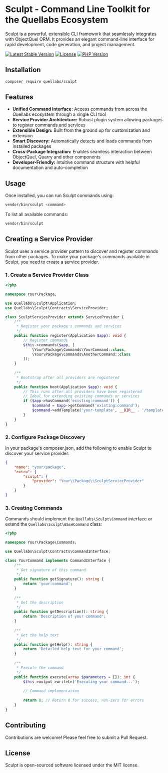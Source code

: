 # Sculpt - Command Line Toolkit for the Quellabs Ecosystem

Sculpt is a powerful, extensible CLI framework that seamlessly integrates with ObjectQuel ORM. It provides an elegant command-line interface for rapid development, code generation, and project management.

[![Latest Stable Version](https://img.shields.io/packagist/v/quellabs/sculpt.svg)](https://packagist.org/packages/quellabs/sculpt)
[![License](https://img.shields.io/badge/license-MIT-brightgreen.svg)](LICENSE)
[![PHP Version](https://img.shields.io/packagist/php-v/quellabs/sculpt.svg)](https://packagist.org/packages/quellabs/sculpt)

## Installation

```bash
composer require quellabs/sculpt
```

## Features
- **Unified Command Interface:** Access commands from across the Quellabs ecosystem through a single CLI tool
- **Service Provider Architecture:** Robust plugin system allowing packages to register commands and services
- **Extensible Design:** Built from the ground up for customization and extension
- **Smart Discovery:** Automatically detects and loads commands from installed packages
- **Cross-Package Integration:** Enables seamless interaction between ObjectQuel, Quarry and other components
- **Developer-Friendly:** Intuitive command structure with helpful documentation and auto-completion

## Usage

Once installed, you can run Sculpt commands using:

```bash
vendor/bin/sculpt <command>
```

To list all available commands:

```bash
vendor/bin/sculpt
```

## Creating a Service Provider

Sculpt uses a service provider pattern to discover and register commands from other packages. To make your package's commands available in Sculpt, you need to create a service provider.

### 1. Create a Service Provider Class

```php
<?php

namespace Your\Package;

use Quellabs\Sculpt\Application;
use Quellabs\Sculpt\Contracts\ServiceProvider;

class SculptServiceProvider extends ServiceProvider {
    /**
     * Register your package's commands and services
     */
    public function register(Application $app): void {
        // Register commands
        $this->commands($app, [
            \Your\Package\Commands\YourCommand::class,
            \Your\Package\Commands\AnotherCommand::class
        ]);
    }
    
    /**
     * Bootstrap after all providers are registered
     */
    public function boot(Application $app): void {
        // This runs after all providers have been registered
        // Ideal for extending existing commands or services
        if ($app->hasCommand('existing:command')) {
            $command = $app->getCommand('existing:command');
            $command->addTemplate('your-template', __DIR__ . '/templates/example.stub');
        }
    }
}
```

### 2. Configure Package Discovery

In your package's composer.json, add the following to enable Sculpt to discover your service provider:

```json
{
    "name": "your/package",
    "extra": {
        "sculpt": {
            "provider": "Your\\Package\\SculptServiceProvider"
        }
    }
}
```

### 3. Creating Commands

Commands should implement the `Quellabs\Sculpt\Command` interface or extend the `Quellabs\Sculpt\BaseCommand` class:

```php
<?php

namespace Your\Package\Commands;

use Quellabs\Sculpt\Contracts\CommandInterface;

class YourCommand implements CommandInterface {
    /**
     * Get signature of this command
     */
    public function getSignature(): string {
        return 'your:command';
    }
    
    /**
     * Get the description
     */
    public function getDescription(): string {
        return 'Description of your command';
    }
    
    /**
     * Get the help text
     */
    public function getHelp(): string {
        return 'Detailed help text for your command';
    }
    
    /**
     * Execute the command
     */
    public function execute(array $parameters = []): int {
        $this->output->writeLn('Executing your command...');
        
        // Command implementation
        
        return 0; // Return 0 for success, non-zero for errors
    }
}
```

## Contributing

Contributions are welcome! Please feel free to submit a Pull Request.

## License

Sculpt is open-sourced software licensed under the MIT license.